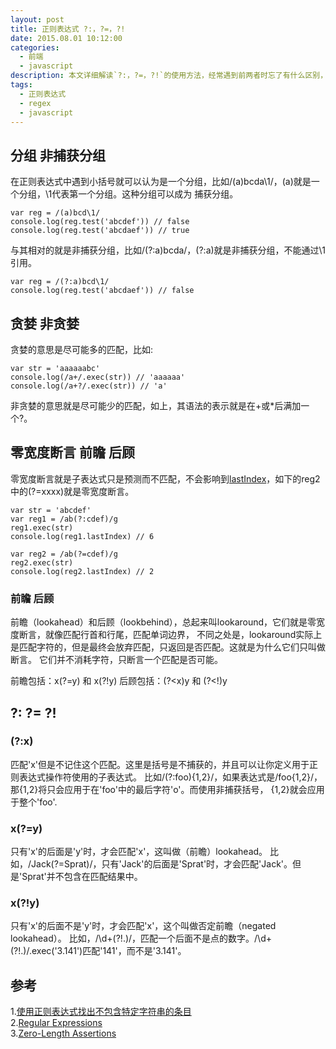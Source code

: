 ```yaml
---
layout: post
title: 正则表达式 ?:，?=，?!
date: 2015.08.01 10:12:00
categories: 
  - 前端
  - javascript 
description: 本文详细解读`?:，?=，?!`的使用方法，经常遇到前两者时忘了有什么区别，所以特地把它们和一些相关概念介绍一下，以备后用。此博客本来是大学时写在新浪博客中的，现在迁移到我的个人博客。
tags: 
  - 正则表达式
  - regex
  - javascript
---
```


## 分组 非捕获分组

在正则表达式中遇到小括号就可以认为是一个分组，比如/(a)bcda\1/，(a)就是一个分组，\1代表第一个分组。这种分组可以成为
捕获分组。

```
var reg = /(a)bcd\1/
console.log(reg.test('abcdef')) // false
console.log(reg.test('abcdaef')) // true
```

与其相对的就是非捕获分组，比如/(?:a)bcda/，(?:a)就是非捕获分组，不能通过\1引用。

```
var reg = /(?:a)bcd\1/
console.log(reg.test('abcdaef')) // false
```

## 贪婪 非贪婪

贪婪的意思是尽可能多的匹配，比如:

```
var str = 'aaaaaabc'
console.log(/a+/.exec(str)) // 'aaaaaa'
console.log(/a+?/.exec(str)) // 'a'
```
非贪婪的意思就是尽可能少的匹配，如上，其语法的表示就是在+或*后满加一个?。

## 零宽度断言 前瞻 后顾

零宽度断言就是子表达式只是预测而不匹配，不会影响到[lastIndex][1]，如下的reg2中的(?=xxxx)就是零宽度断言。

```
var str = 'abcdef'
var reg1 = /ab(?:cdef)/g
reg1.exec(str)
console.log(reg1.lastIndex) // 6

var reg2 = /ab(?=cdef)/g
reg2.exec(str)
console.log(reg2.lastIndex) // 2
```

### 前瞻 后顾

前瞻（lookahead）和后顾（lookbehind），总起来叫lookaround，它们就是零宽度断言，就像匹配行首和行尾，匹配单词边界，
不同之处是，lookaround实际上是匹配字符的，但是最终会放弃匹配，只返回是否匹配。这就是为什么它们只叫做断言。
它们并不消耗字符，只断言一个匹配是否可能。

前瞻包括：x(?=y) 和 x(?!y)
后顾包括：(?<x)y 和 (?<!)y

## ?: ?= ?!

### (?:x)

匹配'x'但是不记住这个匹配。这里是括号是不捕获的，并且可以让你定义用于正则表达式操作符使用的子表达式。
比如/(?:foo){1,2}/，如果表达式是/foo{1,2}/，那{1,2}将只会应用于在'foo'中的最后字符'o'。而使用非捕获括号，
{1,2}就会应用于整个'foo'.

### x(?=y)

只有'x'的后面是'y'时，才会匹配'x'，这叫做（前瞻）lookahead。
比如，/Jack(?=Sprat)/，只有'Jack'的后面是'Sprat'时，才会匹配'Jack'。但是'Sprat'并不包含在匹配结果中。

### x(?!y)

只有'x'的后面不是'y'时，才会匹配'x'，这个叫做否定前瞻（negated lookahead）。
比如，/\d+(?!\.)/，匹配一个后面不是点的数字。/\d+(?!\.)/.exec('3.141')匹配'141'，而不是'3.141'。

## 参考

1.[使用正则表达式找出不包含特定字符串的条目](http://www.imkevinyang.com/2009/08/%E4%BD%BF%E7%94%A8%E6%AD%A3%E5%88%99%E8%A1%A8%E8%BE%BE%E5%BC%8F%E6%89%BE%E5%87%BA%E4%B8%8D%E5%8C%85%E5%90%AB%E7%89%B9%E5%AE%9A%E5%AD%97%E7%AC%A6%E4%B8%B2%E7%9A%84%E6%9D%A1%E7%9B%AE.html) <br/>
2.[Regular Expressions](https://developer.mozilla.org/en/docs/Web/JavaScript/Guide/Regular_Expressions)<br/>
3.[Zero-Length Assertions](http://www.regular-expressions.info/lookaround.html)

[1]: https://developer.mozilla.org/en-US/docs/Web/JavaScript/Reference/Global_Objects/RegExp/lastIndex "正则表达式之lastIndex"

